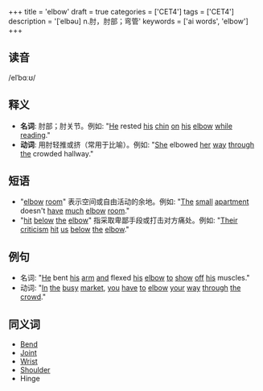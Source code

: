 +++
title = 'elbow'
draft = true
categories = ['CET4']
tags = ['CET4']
description = '[ˈelbəu] n.肘，肘部；弯管'
keywords = ['ai words', 'elbow']
+++

## 读音
/elˈbɑːʊ/

## 释义
- **名词**: 肘部；肘关节。例如: "[He](/post/he/) rested [his](/post/his/) [chin](/post/chin/) [on](/post/on/) [his](/post/his/) [elbow](/post/elbow/) [while](/post/while/) [reading](/post/reading/)."
- **动词**: 用肘轻推或挤（常用于比喻）。例如: "[She](/post/she/) elbowed [her](/post/her/) [way](/post/way/) [through](/post/through/) [the](/post/the/) crowded hallway."

## 短语
- "[elbow](/post/elbow/) [room](/post/room/)" 表示空间或自由活动的余地。例如: "[The](/post/the/) [small](/post/small/) [apartment](/post/apartment/) doesn't [have](/post/have/) [much](/post/much/) [elbow](/post/elbow/) [room](/post/room/)."
- "[hit](/post/hit/) [below](/post/below/) [the](/post/the/) [elbow](/post/elbow/)" 指采取卑鄙手段或打击对方痛处。例如: "[Their](/post/their/) [criticism](/post/criticism/) [hit](/post/hit/) [us](/post/us/) [below](/post/below/) [the](/post/the/) [elbow](/post/elbow/)."

## 例句
- 名词: "[He](/post/he/) bent [his](/post/his/) [arm](/post/arm/) [and](/post/and/) flexed [his](/post/his/) [elbow](/post/elbow/) [to](/post/to/) [show](/post/show/) [off](/post/off/) [his](/post/his/) muscles."
- 动词: "[In](/post/in/) [the](/post/the/) [busy](/post/busy/) [market](/post/market/), [you](/post/you/) [have](/post/have/) [to](/post/to/) [elbow](/post/elbow/) [your](/post/your/) [way](/post/way/) [through](/post/through/) [the](/post/the/) [crowd](/post/crowd/)."

## 同义词
- [Bend](/post/bend/)
- [Joint](/post/joint/)
- [Wrist](/post/wrist/)
- [Shoulder](/post/shoulder/)
- Hinge
